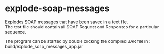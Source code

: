 # explode-soap-messages
Explodes SOAP messages that have been saved in a text file.  
The text file should contain all SOAP Request and Responses for a particular sequence.

The program can be started by double clicking the compiled JAR file in :
     build/explode_soap_messages_app.jar